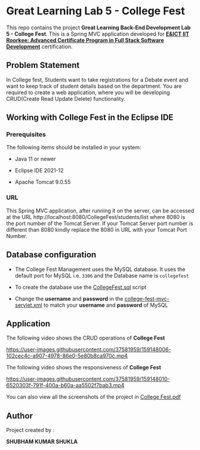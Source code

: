 #  Great Learning Lab 5 - College Fest

This repo contains the project **Great Learning Back-End Development Lab 5 - College Fest**. This is a Spring MVC application developed for [**E&ICT IIT Roorkee: Advanced Certificate Program in Full Stack Software Development**](https://www.greatlearning.in/advanced-certification-full-stack-software-development-iit-roorkee) certification.

##  Problem Statement

In College fest, Students want to take registrations for a Debate event and want to keep track of student details based on the department. You are required to create a web application, where you will be developing CRUD(Create Read Update Delete) functionality.

##  Working with College Fest in the Eclipse IDE

###  Prerequisites

The following items should be installed in your system:

* Java 11 or newer

* Eclipse IDE 2021-12

* Apache Tomcat 9.0.55

###  URL

This Spring MVC application, after running it on the server, can be accessed at the URL http://localhost:8080/CollegeFest/students/list where 8080 is the port number of the Tomcat Server. If your Tomcat Server port number is different than 8080 kindly replace the 8080 in URL with your Tomcat Port Number.

##  Database configuration

- The College Fest Management uses the MySQL database. It uses the default port for MySQL i.e. `3306` and the Database name is `collegefest`

- To create the database use the [CollegeFest.sql](https://github.com/shubhamshukla7794/ShubhamKShukla_Spring_MVCLabSolution/blob/main/CollegeFest.sql "CollegeFest.sql") script

- Change the **username** and **password** in the [college-fest-mvc-servlet.xml](https://github.com/shubhamshukla7794/ShubhamKShukla_Spring_MVCLabSolution/blob/main/CollegeFest/src/main/webapp/WEB-INF/college-fest-mvc-servlet.xml "college-fest-mvc-servlet.xml") to match your **username** and **password** of MySQL

##  Application

The following video shows the CRUD operations of **College Fest**

https://user-images.githubusercontent.com/37581959/159148006-102cec4c-a907-4978-86e0-5e80b8ca970c.mp4

The following video shows the responsiveness of **College Fest**

https://user-images.githubusercontent.com/37581959/159148010-6520303f-791f-400a-b60a-aa5502f7bab3.mp4

You can also view all the screenshots of the project in [College Fest.pdf](https://github.com/shubhamshukla7794/ShubhamKShukla_Spring_MVCLabSolution/blob/main/College%20Fest.pdf "College Fest.pdf")

##  Author

Project created by :

**SHUBHAM KUMAR SHUKLA**
